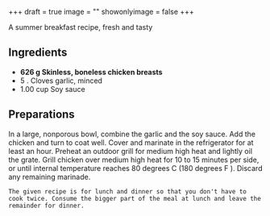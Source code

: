 +++
draft = true
image = ""
showonlyimage = false
+++

A summer breakfast recipe, fresh and tasty
<!--more-->

## Ingredients

- **626 g Skinless, boneless chicken breasts**
- 5 . Cloves garlic, minced
- 1.00 cup Soy sauce

## Preparations

In a large, nonporous bowl, combine the garlic and the soy sauce. Add the chicken and turn to coat well. Cover and marinate in the refrigerator for at least an hour. Preheat an outdoor grill for medium high heat and lightly oil the grate. Grill chicken over medium high heat for 10 to 15 minutes per side, or until internal temperature reaches 80 degrees C (180 degrees F ). Discard any remaining marinade.  

`The given recipe is for lunch and dinner so that you don't have to cook twice. Consume the bigger part of the meal at lunch and leave the remainder for dinner.`

